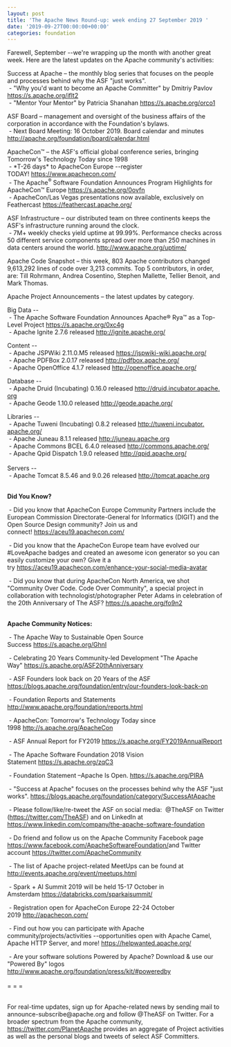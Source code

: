 ```yaml
---
layout: post
title: 'The Apache News Round-up: week ending 27 September 2019 '
date: '2019-09-27T00:00:00+00:00'
categories: foundation
---
```

<p class="entryContent">Farewell, September --we're wrapping up the month with another great week. Here are the latest updates on the Apache community's activities: 
  </p> 
  <p>Success at Apache – the monthly blog series that focuses on the people and processes behind why the ASF &quot;just works&quot;.<br />&nbsp;- &quot;Why you'd want to become an Apache Committer&quot; by Dmitriy Pavlov <a href="https://s.apache.org/iflt2" rel="noreferrer" target="_blank" data-saferedirecturl="https://www.google.com/url?q=https://s.apache.org/iflt2&amp;source=gmail&amp;ust=1569567265543000&amp;usg=AFQjCNHcGWRLmxwqb3vQMISnqKO6e15quA">https://s.apache.org/iflt2</a> <br />&nbsp;- &quot;Mentor Your Mentor&quot; by Patricia Shanahan <a href="https://s.apache.org/orco1">https://s.apache.org/orco1</a> <br /></p> 
  <p> </p> 
  <p>ASF Board – management and oversight of the business affairs of the corporation in accordance with the Foundation's bylaws.<br />&nbsp;- Next Board Meeting: 16 October 2019. Board calendar and minutes <a href="http://apache.org/foundation/board/calendar.html">http://apache.org/foundation/board/calendar.html</a><br /> </p> 
  <p>ApacheCon™ – the ASF's official global conference series, bringing Tomorrow's Technology Today since 1998<br />&nbsp;- *T-26 days* to ApacheCon Europe --register TODAY!&nbsp;<a href="https://www.apachecon.com/">https://www.apachecon.com/</a><br />&nbsp;-&nbsp;The Apache<sup>®</sup> Software Foundation Announces Program Highlights for ApacheCon™ Europe&nbsp;<a href="https://s.apache.org/0ovfn">https://s.apache.org/0ovfn</a><br />&nbsp;- ApacheCon/Las Vegas p<span class="c-message__body" dir="auto" data-qa="message-text">resentations now available, exclusively on Feathercast <a target="_blank" class="c-link" href="https://slack-redir.net/link?url=https%3A%2F%2Ffeathercast.apache.org%2F&amp;v=3" rel="noopener noreferrer">https://feathercast.apache.org/</a></span></p> 
  <p>ASF Infrastructure – our distributed team on three continents keeps the ASF's infrastructure running around the clock.<br />&nbsp;-
 7M+ weekly checks yield uptime at 99.99%. Performance checks across 50 
different service components spread over more than 250 machines in data 
centers around the world.&nbsp;<a href="http://www.apache.org/uptime/">http://www.apache.org/uptime/</a></p> <span><span>Apache Code Snapshot – this week, </span></span>803<span><span> Apache contributors changed </span></span><span><span>9,613,292 lines of code over </span></span><span><span>3,213 commits. Top 5 contributors, in 
order, are: Till Rohrmann, Andrea Cosentino, Stephen Mallette, Tellier Benoit, and Mark Thomas. </span></span><span><span></span></span><span><span></span></span> 
  <p><span><span></span></span><span><span><span><span></span></span> </span></span><span><span><span><span></span></span></span></span></p> 
  <p>Apache Project Announcements&nbsp;– the latest updates by category.</p> 
  <p>Big Data --<br />&nbsp;- The Apache Software Foundation Announces Apache® Rya™ as a Top-Level Project <a href="https://s.apache.org/0xc4g" rel="noreferrer" target="_blank" data-saferedirecturl="https://www.google.com/url?q=https://s.apache.org/0xc4g&amp;source=gmail&amp;ust=1569567927960000&amp;usg=AFQjCNEAMJRmZ6vRxJ8AqB0CeGyA5Kqrow">https://s.apache.org/0xc4g</a> <br />&nbsp;- <span class="il">Apache</span> <span class="il">Ignite</span> 2.7.6 released <a href="http://ignite.apache.org/" target="_blank" data-saferedirecturl="https://www.google.com/url?q=http://ignite.apache.org/&amp;source=gmail&amp;ust=1569568331148000&amp;usg=AFQjCNE73lXgdzmwH_tYSFBjLYE94O0Ksg">http://<span class="il">ignite</span>.<span class="il">apache</span>.org/</a></p> 
  <p>Content --<br />&nbsp;- Apache JSPWiki 2.11.0.M5 released <a href="https://jspwiki-wiki.apache.org">https://jspwiki-wiki.apache.org/</a><br />&nbsp;- <span class="il">Apache</span> <span class="il">PDFBox</span> 2.0.17 released <a href="http://pdfbox.apache.org/" rel="noreferrer" target="_blank" data-saferedirecturl="https://www.google.com/url?q=http://pdfbox.apache.org/&amp;source=gmail&amp;ust=1569568431706000&amp;usg=AFQjCNGmNBDuczMBq7FRku_v6ocn3MUYYg">http://<span class="il">pdfbox</span>.<span class="il">apache</span>.org/</a><br />&nbsp;- Apache OpenOffice 4.1.7 released <a href="http://openoffice.apache.org">http://openoffice.apache.org/</a> <br /></p> 
  <p>Database --<br />&nbsp;- <span class="il">Apache</span> <span class="il">Druid</span> (Incubating) 0.16.0 released <a href="http://druid.incubator.apache.org" target="_blank" data-saferedirecturl="https://www.google.com/url?q=http://druid.incubator.apache.org&amp;source=gmail&amp;ust=1569568764694000&amp;usg=AFQjCNEhpuZWdcIFXp7qI_mrCE_Z9JrIoQ">http://<span class="il">druid</span>.incubator.<span class="il">apache</span>.<wbr />org</a><br />&nbsp;- Apache Geode 1.10.0 released <a href="http://geode.apache.org">http://geode.apache.org/</a> </p> 
  <p>Libraries --<br />&nbsp;- <span class="il">Apache</span> <span class="il">Tuweni</span> (Incubating) 0.8.2 released <a href="http://tuweni.incubator.apache.org/" target="_blank" data-saferedirecturl="https://www.google.com/url?q=http://tuweni.incubator.apache.org/&amp;source=gmail&amp;ust=1569568488753000&amp;usg=AFQjCNFcm3JGjvz5O2Ax6B7IytGbo9Znpw"> http://<span class="il">tuweni</span>.incubator.<wbr /><span class="il">apache</span>.org/ </a> <br />&nbsp;- Apache Juneau 8.1.1 released <a href="http://juneau.apache.org">http://juneau.apache.org</a> <br />&nbsp;- Apache Commons BCEL 6.4.0 released <a href="http://commons.apache.org">http://commons.apache.org/</a> <br />&nbsp;- Apache Qpid Dispatch 1.9.0 released <a href="http://qpid.apache.org">http://qpid.apache.org/</a> <br /><br />Servers --<br />
&nbsp;- <span class="il">Apache</span> <span class="il">Tomcat</span> 8.5.46 and 9.0.26 released <a href="http://tomcat.apache.org" rel="noreferrer" target="_blank" data-saferedirecturl="https://www.google.com/url?q=http://tomcat.apache.org&amp;source=gmail&amp;ust=1569568245150000&amp;usg=AFQjCNHgB_uxmAFpSflnGBB4TztGtekaNA">http://<span class="il">tomcat</span>.<span class="il">apache</span>.org</a></p> 
  <p> </p> 
  <p><strong><br />Did You Know?<br /></strong></p> 
  <p>&nbsp;- Did you know that ApacheCon Europe Community Partners include the European Commission&nbsp;Directorate-General for Informatics (DIGIT) and the Open Source Design community? Join us and connect!&nbsp;<a href="https://aceu19.apachecon.com/">https://aceu19.apachecon.com/</a></p> 
  <p>&nbsp;- Did you know that the ApacheCon Europe team have evolved our #LoveApache badges and created an awesome icon generator so you can easily customize your own? Give it a try&nbsp;<a href="https://aceu19.apachecon.com/enhance-your-social-media-avatar">https://aceu19.apachecon.com/enhance-your-social-media-avatar</a></p> 
  <p>&nbsp;- Did you know that during ApacheCon North America, we shot &quot;Community Over Code. Code Over Community&quot;, a special project in collaboration with technologist/photographer Peter Adams in celebration of the 20th Anniversary of The ASF? <a href="https://s.apache.org/fo9n2">https://s.apache.org/fo9n2</a><br /><br /></p> 
  <p><strong>Apache Community Notices:</strong></p> 
  <p>&nbsp;- The Apache Way to Sustainable Open Source Success&nbsp;<a href="https://s.apache.org/GhnI">https://s.apache.org/GhnI</a> </p> 
  <p>&nbsp;- Celebrating 20 Years Community-led Development &quot;The Apache Way&quot;&nbsp;<a href="https://s.apache.org/ASF20thAnniversary">https://s.apache.org/ASF20thAnniversary</a></p> 
  <p>&nbsp;- ASF Founders look back on 20 Years of the ASF <a href="https://blogs.apache.org/foundation/entry/our-founders-look-back-on">https://blogs.apache.org/foundation/entry/our-founders-look-back-on</a></p> 
  <p>&nbsp;- Foundation Reports and Statements <a href="http://www.apache.org/foundation/reports.html">http://www.apache.org/foundation/reports.html</a></p> 
  <p>&nbsp;- ApacheCon: Tomorrow's Technology Today since 1998&nbsp;<a href="http://s.apache.org/ApacheCon">http://s.apache.org/ApacheCon</a></p> 
  <p>&nbsp;- ASF Annual Report for FY2019&nbsp;<a href="https://s.apache.org/FY2019AnnualReport">https://s.apache.org/FY2019AnnualReport</a></p> 
  <p>&nbsp;- The Apache Software Foundation 2018 Vision Statement&nbsp;<a href="https://s.apache.org/zqC3">https://s.apache.org/zqC3</a></p> 
  <p>&nbsp;- Foundation Statement –Apache Is Open.&nbsp;<a href="https://s.apache.org/PIRA">https://s.apache.org/PIRA</a></p> 
  <div> 
    <p>&nbsp;- &quot;Success at Apache&quot; focuses on the processes behind why the ASF &quot;just works&quot;. <a href="https://blogs.apache.org/foundation/category/SuccessAtApache">https://blogs.apache.org/foundation/category/SuccessAtApache</a></p> 
  </div> 
  <div> 
    <p>&nbsp;- Please follow/like/re-tweet the ASF on social media:&nbsp; @TheASF on Twitter (<a href="https://twitter.com/TheASF">https://twitter.com/TheASF</a>) and on LinkedIn at <a href="https://www.linkedin.com/company/the-apache-software-foundation">https://www.linkedin.com/company/the-apache-software-foundation</a></p> 
    <p>&nbsp;- Do friend and follow us on the Apache Community Facebook page <a href="https://www.facebook.com/ApacheSoftwareFoundation/">https://www.facebook.com/ApacheSoftwareFoundation/</a>and Twitter account <a href="https://twitter.com/ApacheCommunity">https://twitter.com/ApacheCommunity</a></p> 
  </div> 
  <div> </div> 
  <div> 
    <p>&nbsp;- The list of Apache project-related MeetUps can be found at <a href="http://events.apache.org/event/meetups.html">http://events.apache.org/event/meetups.html</a></p> 
  </div> 
  <div> 
    <p>&nbsp;- Spark + AI Summit 2019 will be held 15-17 October in Amsterdam&nbsp;<font color="#bb0000"><a href="https://databricks.com/sparkaisummit/">https://databricks.com/sparkaisummit/</a></font></p> 
    <p>&nbsp;- Registration open for ApacheCon Europe 22-24 October 2019&nbsp;<a href="http://apachecon.com/">http://apachecon.com/</a></p> 
    <p>&nbsp;- Find out how you can participate with Apache 
community/projects/activities --opportunities open with Apache Camel, 
Apache HTTP Server, and more! <a href="https://helpwanted.apache.org/">https://helpwanted.apache.org/</a></p> 
  </div> 
  <div>&nbsp;- Are your software solutions Powered by Apache? Download &amp; use our &quot;Powered By&quot; logos <a href="http://www.apache.org/foundation/press/kit/#poweredby">http://www.apache.org/foundation/press/kit/#poweredby</a></div> 
  <div><br /></div> 
  <div>= = =</div> 
  <div><br /></div> 
  <div> 
    <p>For real-time updates, sign up for Apache-related news by sending
 mail to announce-subscribe@apache.org and follow @TheASF on Twitter. 
For a broader spectrum from the Apache community, <a href="https://twitter.com/PlanetApache">https://twitter.com/PlanetApache</a> provides an aggregate of Project activities as well as the personal blogs and tweets of select ASF Committers.</p> 
    <p> </p> <br /> 
  </div> 
  <p> </p>
